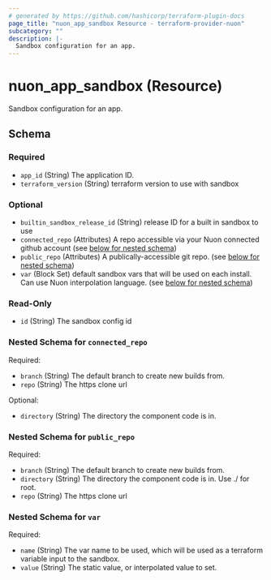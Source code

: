 ```yaml
---
# generated by https://github.com/hashicorp/terraform-plugin-docs
page_title: "nuon_app_sandbox Resource - terraform-provider-nuon"
subcategory: ""
description: |-
  Sandbox configuration for an app.
---
```


# nuon_app_sandbox (Resource)

Sandbox configuration for an app.



<!-- schema generated by tfplugindocs -->
## Schema

### Required

- `app_id` (String) The application ID.
- `terraform_version` (String) terraform version to use with sandbox

### Optional

- `builtin_sandbox_release_id` (String) release ID for a built in sandbox to use
- `connected_repo` (Attributes) A repo accessible via your Nuon connected github account (see [below for nested schema](#nestedatt--connected_repo))
- `public_repo` (Attributes) A publically-accessible git repo. (see [below for nested schema](#nestedatt--public_repo))
- `var` (Block Set) default sandbox vars that will be used on each install. Can use Nuon interpolation language. (see [below for nested schema](#nestedblock--var))

### Read-Only

- `id` (String) The sandbox config id

<a id="nestedatt--connected_repo"></a>
### Nested Schema for `connected_repo`

Required:

- `branch` (String) The default branch to create new builds from.
- `repo` (String) The https clone url

Optional:

- `directory` (String) The directory the component code is in.


<a id="nestedatt--public_repo"></a>
### Nested Schema for `public_repo`

Required:

- `branch` (String) The default branch to create new builds from.
- `directory` (String) The directory the component code is in. Use ./ for root.
- `repo` (String) The https clone url


<a id="nestedblock--var"></a>
### Nested Schema for `var`

Required:

- `name` (String) The var name to be used, which will be used as a terraform variable input to the sandbox.
- `value` (String) The static value, or interpolated value to set.
